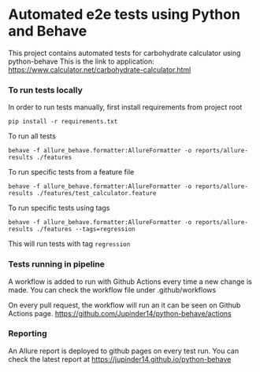 # Automated e2e tests using Python and Behave

This project contains automated tests for carbohydrate calculator using python-behave
This is the link to application: https://www.calculator.net/carbohydrate-calculator.html

### To run tests locally

In order to run tests manually, first install requirements from project root

`pip install -r requirements.txt`

To run all tests

`behave -f allure_behave.formatter:AllureFormatter -o reports/allure-results ./features`

To run specific tests from a feature file

`behave -f allure_behave.formatter:AllureFormatter -o reports/allure-results ./features/test_calculator.feature`

To run specific tests using tags

`behave -f allure_behave.formatter:AllureFormatter -o reports/allure-results ./features --tags=regression`

This will run tests with tag `regression`

### Tests running in pipeline

A workflow is added to run with Github Actions every time a new change is made.
You can check the workflow file under .github/workflows

On every pull request, the workflow will run an it can be seen on Github Actions page.
https://github.com/Jupinder14/python-behave/actions

### Reporting

An Allure report is deployed to github pages on every test run.
You can check the latest report at https://jupinder14.github.io/python-behave